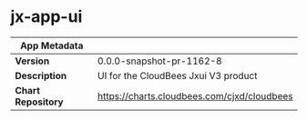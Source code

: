 # jx-app-ui

|App Metadata||
|---|---|
| **Version** | 0.0.0-snapshot-pr-1162-8 |
| **Description** | UI for the CloudBees Jxui V3 product |
| **Chart Repository** | https://charts.cloudbees.com/cjxd/cloudbees |
